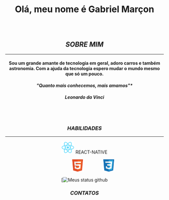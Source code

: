 <center>
<div align="center"><h1>Olá, meu nome é Gabriel Marçon</h1> </div>
<br><br>

<div align="center"><h2><i>SOBRE MIM</i></h2></div>

-----
<div align="center">
<h4> Sou um grande amante de tecnologia em geral, adoro carros e também astronomia. Com a ajuda da tecnologia espero mudar o mundo mesmo que só um pouco. 


<h4><i> "Quanto mais conhecemos, mais amamos"*</i></h4>
  <h5><i>Leonardo da Vinci</i></h5>

<br><br>

<div align="center"><h3><i> HABILIDADES</i> </h3></div>

------
<p align="center">
<p align="center">
<img width="40" src="https://raw.githubusercontent.com/devicons/devicon/master/icons/react/react-original.svg">
REACT-NATIVE
</p>
&nbsp;&nbsp;&nbsp;&nbsp;&nbsp;&nbsp;&nbsp;&nbsp;&nbsp;&nbsp;&nbsp;&nbsp;&nbsp;
<img width="40" src="https://raw.githubusercontent.com/devicons/devicon/master/icons/html5/html5-original.svg">
&nbsp;&nbsp;&nbsp;&nbsp;&nbsp;&nbsp;&nbsp;&nbsp;&nbsp;&nbsp;&nbsp;&nbsp;&nbsp;
<img width="40" src="https://raw.githubusercontent.com/devicons/devicon/master/icons/css3/css3-original.svg">

</p>


 [![Meus status github](https://github-readme-stats.vercel.app/api?username=gmarconleal&theme=gotham&custom_title=MEUS%20STATUS%20GITHUB&locale=pt-BR)
  
</a>



<div align="center"><h3><i>CONTATOS</i> </h3></div>

